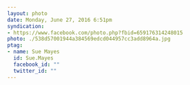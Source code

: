 ```yaml
---
layout: photo
date: Monday, June 27, 2016 6:51pm
syndication:
- https://www.facebook.com/photo.php?fbid=659176314248015
photo: ./538d57001944a384569edcd044957cc3add8964a.jpg
ptag:
- name: Sue Mayes
  id: Sue.Mayes
  facebook_id: ""
  twitter_id: ""
---
```


